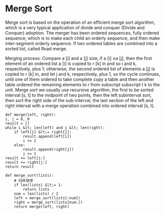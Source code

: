 # Merge Sort

Merge sort is based on the operation of an efficient merge sort algorithm, which is a very typical application of divide and conquer \(Divide and Conquer\) adoption. The merger has been ordered sequences, fully ordered sequence; which is to make each child an orderly sequence, and then make inter-segment orderly sequence. If two ordered tables are combined into a sorted list, called Road merge.

Merging process: Compare a \[i\] and a \[j\] size, if a \[i\] ≤a \[j\], then the first element of an ordered list a \[i\] is copied to r \[k\] in and so i and k, respectively, plus 1; otherwise, the second ordered list of elements a \[j\] is copied to r \[k\] in, and let j and k, respectively, plus 1, so the cycle continues, until one of them ordered to take complete copy a table and then another table ordered the remaining elements to r from subscript subscript t k to the unit. Merge sort we usually use recursive algorithm, the first to be sorted interval \[s, t\] to the midpoint of two points, then the left subinterval sort, then sort the right side of the sub-interval, the last section of the left and right interval with a merge operation combined into ordered interval \[s, t\].

```text
def merge(left, right):
i, j = 0, 0
result = []
while i &lt; len(left) and j &lt; len(right):
    if left[i] &lt;= right[j]:
        result.append(left[i])
        i += 1
    else:
        result.append(right[j])
        j += 1
result += left[i:]
result += right[j:]
return result

def merge_sort(lists):
    # 归并排序
    if len(lists) &lt;= 1:
        return lists
    num = len(lists) / 2
    left = merge_sort(lists[:num])
    right = merge_sort(lists[num:])
    return merge(left, right)
```

